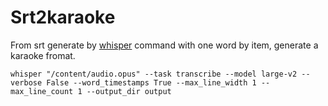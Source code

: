 Srt2karaoke
===

From srt generate by [whisper](https://github.com/openai/whisper) command with one word by item, generate a karaoke fromat.

```
whisper "/content/audio.opus" --task transcribe --model large-v2 --verbose False --word_timestamps True --max_line_width 1 --max_line_count 1 --output_dir output
```


